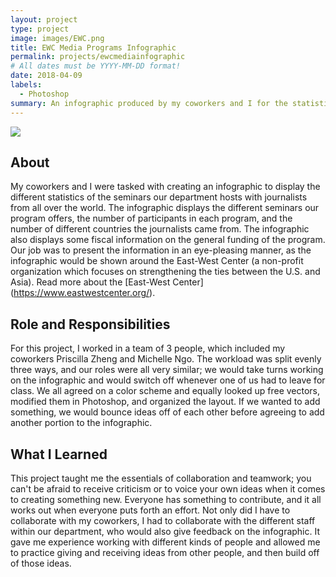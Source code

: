 ```yaml
---
layout: project
type: project
image: images/EWC.png
title: EWC Media Programs Infographic
permalink: projects/ewcmediainfographic
# All dates must be YYYY-MM-DD format!
date: 2018-04-09
labels:
  - Photoshop
summary: An infographic produced by my coworkers and I for the statistics of the past fiscal year for the Seminars department of the East-West Center.
---
```

<img class="ui image" src="{{ site.baseurl }}/images/infographic.jpg">           

## About
My coworkers and I were tasked with creating an infographic to display the different statistics of the seminars our department hosts with journalists from all over the world. The infographic displays the different seminars our program offers, the number of participants in each program, and the number of different countries the journalists came from. The infographic also displays some fiscal information on the general funding of the program. Our job was to present the information in an eye-pleasing manner, as the infographic would be shown around the East-West Center (a non-profit organization which focuses on strengthening the ties between the U.S. and Asia). Read more about the [East-West Center] (https://www.eastwestcenter.org/).

## Role and Responsibilities
For this project, I worked in a team of 3 people, which included my coworkers Priscilla Zheng and Michelle Ngo. The workload was split evenly three ways, and our roles were all very similar; we would take turns working on the infographic and would switch off whenever one of us had to leave for class. We all agreed on a color scheme and equally looked up free vectors, modified them in Photoshop, and organized the layout. If we wanted to add something, we would bounce ideas off of each other before agreeing to add another portion to the infographic.

## What I Learned
This project taught me the essentials of collaboration and teamwork; you can't be afraid to receive criticism or to voice your own ideas when it comes to creating something new. Everyone has something to contribute, and it all works out when everyone puts forth an effort. Not only did I have to collaborate with my coworkers, I had to collaborate with the different staff within our department, who would also give feedback on the infographic. It gave me experience working with different kinds of people and allowed me to practice giving and receiving ideas from other people, and then build off of those ideas.


